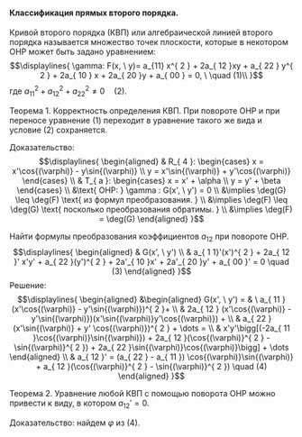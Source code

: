 #### Классификация прямых второго порядка.
Кривой второго порядка (КВП) или алгебраической линией второго порядка называется множество точек плоскости, которые в некотором ОНР может быть задано уравнением:
$$\displaylines{
\gamma: F(x, \  y)= a_{11} x^{ 2 } + 2a_{ 12 }xy + a_{ 22 } y^{ 2 } + 2a_{ 10 } x + 2a_{ 20 }y + a_{ 00 } = 0, \   \quad   (1)\\
}$$
где ${\displaystyle a_{ 11 }^{ 2 } + a^{ 2 }_{ 12 } + a^{ 2 }_{ 22 } \neq0 \quad (2)}$.

Теорема 1. Корректность определения КВП.
При повороте ОНР и при переносе уравнение (1) переходит в уравнение такого же вида и условие (2) сохраняется.

Доказательство:
$$\displaylines{
\begin{aligned}
& R_{ 4 }: \begin{cases}
x = x'\cos{(\varphi)} - y\sin{(\varphi)} \\
y = x'\sin{(\varphi)} + y'\cos{(\varphi)}
\end{cases} \\
& T_{ a }: \begin{cases}
x = x' + \alpha  \\
y = y' + \beta
\end{cases} \\
&\text{ ОНР: } \gamma : G(x', \  y') = 0 \\
&\implies  \deg(G) \leq \deg(F)  \text{ из формул преобразования. } \\
&\implies  \deg(F) \leq \deg(G)  \text{ посколько преобразования обратимы. } \\
&\implies \deg(F) = \deg(G)  
\end{aligned}
}$$

Найти формулы преобразования коэффициентов ${\displaystyle a_{ 12 }}$ при повороте ОНР.
$$\displaylines{
\begin{aligned}
& G(x', \  y') \\
& a_{ 1 1}'(x')^{ 2 } + 2a_{ 12 }' x'y' + a_{ 22 }(y')^{ 2 } + 2a'_{ 10 }x' + 2a'_{ 20 }y' + a_{ 00 }' = 0 \quad (3)
\end{aligned}
}$$
Решение:
$$\displaylines{
\begin{aligned}
&\begin{aligned}
 G(x', \  y') = & \ a_{ 11 }(x'\cos{(\varphi)} - y'\sin{(\varphi)})^{ 2 }+  \\ 
 & 2a_{ 12 } (x'\cos{(\varphi)} - y'\sin{(\varphi)})(x'\sin{(\varphi)}y'\cos{(\varphi)}) + \\ 
 & a_{ 22 } (x'\sin{(\varphi)} + y' \cos{(\varphi)})^{ 2 } + \dots = \\
 & x'y'\bigg[(-2a_{ 11 }\cos{(\varphi)}\sin{(\varphi)}) + 2a_{ 12 }(\cos{(\varphi)}^{ 2 } - \sin{(\varphi)}^{ 2 }) + 2a_{ 22 }\sin{(\varphi)}\cos{(\varphi)}\bigg] + \dots 
\end{aligned} \\
& a_{ 12 }' = (a_{ 22 } - a_{ 11 }) \cos{(\varphi)}\sin{(\varphi)} + a_{ 12 }(\cos{(\varphi)}^{ 2 } - \sin{(\varphi)}^{ 2 }) \quad (4)
\end{aligned}
}$$

Теорема 2. Уравнение любой КВП с помощью поворота ОНР можно привести к виду, в котором ${\displaystyle a_{ 12 }' = 0}$.

Доказательство: найдем ${\displaystyle \varphi}$ из (4).
